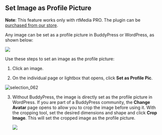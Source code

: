 ## Set Image as Profile Picture

**Note**: This feature works only with rtMedia PRO. The plugin can be [purchased from our store](https://rtcamp.com/products/rtmedia-pro/).

Any image can be set as a profile picture in BuddyPress or WordPress, as shown below:

![](https://rtcamp.com/wp-content/uploads/2013/11/image10.png)

Use these steps to set an image as the profile picture:


  1. Click an image.


  2. On the individual page or lightbox that opens, click **Set as Profile Pic**.

  ![selection_062](https://cloud.githubusercontent.com/assets/1140051/7613674/af1dbdae-f9af-11e4-8c33-c5f9419327a4.png)

  3. Without BuddyPress, the image is directly set as the profile picture in WordPress. If you are part of a BuddyPress community, the **Change Avatar** page opens to allow you to crop the image before using it. With the cropping tool, set the desired dimensions and shape and click **Crop Image**. This will set the cropped image as the profile picture.

      ![](https://rtcamp.com/wp-content/uploads/2013/11/image11.png)
